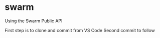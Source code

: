 # swarm
Using the Swarm Public API 

First step is to clone and commit from VS Code 
Second commit to follow
